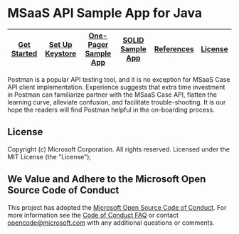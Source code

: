 # MSaaS API Sample App for Java

| [Get Started](https://github.com/MsaasAPI/API/wiki/Get-Started-with-VS-Code-for-Java) | [Set Up Keystore](https://github.com/MsaasAPI/API/wiki/Set-up-SSL-Keystore-for-Java-Case-API-Application) | [One-Pager Sample App](https://github.com/MsaasAPI/API/wiki/Java-VS-Code-Case-API-Single-Page-Console-Application) | [SOLID Sample App](https://github.com/MsaasAPI/API/wiki/Java-VS-Code-Case-API-SOLID-Console-Application) | [References](https://github.com/MsaasAPI/API/wiki/References) | [License](https://github.com/MsaasAPI/API/blob/master/LICENSE)
| --- | --- | --- | --- | --- | --- |

Postman is a popular API testing tool, and it is no exception for MSaaS Case API client implementation. Experience suggests that extra time investment in Postman can familiarize partner with the MSaaS Case API, flatten the learning curve, alleviate confusion, and facilitate trouble-shooting. It is our hope the readers will find Postman helpful in the on-boarding process. 

## License
Copyright (c) Microsoft Corporation.  All rights reserved. Licensed under the MIT License (the "License");

## We Value and Adhere to the Microsoft Open Source Code of Conduct
This project has adopted the [Microsoft Open Source Code of Conduct](https://opensource.microsoft.com/codeofconduct/). For more information see the [Code of Conduct FAQ](https://opensource.microsoft.com/codeofconduct/faq/) or contact [opencode@microsoft.com](mailto:opencode@microsoft.com) with any additional questions or comments.
